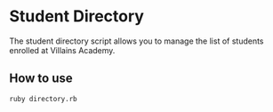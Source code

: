 # Student Directory #

The student directory script allows you to manage the list of students enrolled at Villains Academy.

## How to use ##


```shell
ruby directory.rb
```
